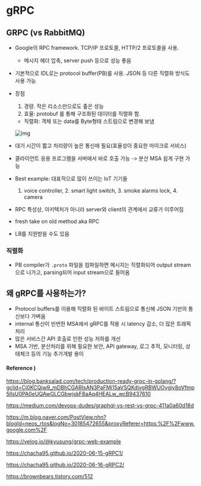 # gRPC

## GRPC (vs RabbitMQ)

* Google의 RPC framework. TCP/IP 프로토콜, HTTP/2 프로토콜을 사용.
  
  * 메시지 헤더 압축, server push 등으로 성능 좋음
  
* 기본적으로 IDL로는 protocol buffer(PB)를 사용. JSON 등 다른 직렬화 방식도 사용 가능

* 장점

  1. 경량. 작은 리소스만으로도 좊은 성능
  2. 효율: protobuf 를 통해 구조화된 데이터를 직렬화 함.

  * 직렬화: 객체 또는 data를 Byte형태 스트림으로 변경해 보냄

  ![img](https://media.vlpt.us/images/kyusung/post/058599e3-3486-4b0b-9600-59a827f2d40a/gRPC%20%E2%80%93%20Guides%202020-03-11%2018-21-22.png)

* 대기 시간이 짧고 처리량이 높은 통신에 필요(효율성이 중요한 마이크로 서비스)

* 클라이언트 응용 프로그램을 서버에서 바로 호출 가능 -> 분산 MSA 쉽게 구현 가능

* Best example: 대표적으로 많이 쓰이는 IoT 기기들

  1. voice controller, 2. smart light switch, 3. smoke alarms lock, 4. camera 

* RPC 특성상, 아키텍처가 아니라 server와 client의 관계에서 교류가 이루어짐

* fresh take on old method aka RPC

* LB를 지원받을 수도 있음



### 직렬화

* PB compiler가 `.proto` 파일을 컴파일하면 메시지는 직렬화되어 output stream 으로 나가고, parsing되어 input stream으로 들어옴



## 왜 gRPC를 사용하는가?

* Protocol buffers를 이용해 직렬화 된 바이트 스트림으로 통신해 JSON 기반의 통신보다 가벼움
* internal 통신이 빈번한 MSA에서 gRPC를 적용 시 latency 감소, 더 많은 트래픽 처리
* 많은 서비스간 API 호출로 인한 성능 저하를 개선
* MSA 기반, 분산처리를 위해 필요한 보안, API gateway, 로그 추적, 모니터링, 상태체크 등의 기능 추가개발 용이



#### Reference ) 

https://blog.banksalad.com/tech/production-ready-grpc-in-golang/?gclid=Cj0KCQjw9_mDBhCGARIsAN3PaFMi15aVSQKdivgRBWUOygiy8oVfmp5IlsU0PA0eUQAwGLCGbwjskF8aAq4HEALw_wcB9437610

https://medium.com/devops-dudes/graphql-vs-rest-vs-grpc-411a0a60d18d

https://m.blog.naver.com/PostView.nhn?blogId=neos_rtos&logNo=30185472655&proxyReferer=https:%2F%2Fwww.google.com%2F

https://velog.io/@kyusung/grpc-web-example

https://chacha95.github.io/2020-06-15-gRPC1/

https://chacha95.github.io/2020-06-16-gRPC2/

https://brownbears.tistory.com/512